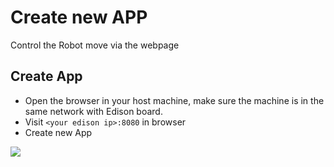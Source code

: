 # Create new APP

Control the Robot move via the webpage

## Create App

 - Open the browser in your host machine, make sure the machine is in the same network with Edison board.
 - Visit `<your edison ip>:8080` in browser
 - Create new App

![](./doc/pic/create_app.gif)
